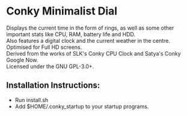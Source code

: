 Conky Minimalist Dial
=====================

Displays the current time in the form of rings, as well as some other important stats
like CPU, RAM, battery life and HDD.  
Also features a digital clock and the current weather in the centre.  
Optimised for Full HD screens.  
Derived from the works of SLK's Conky CPU Clock and Satya's Conky Google Now.  
Licensed under the GNU GPL-3.0+.

## Installation Instructions:
* Run install.sh
* Add $HOME/.conky_startup to your startup programs.
